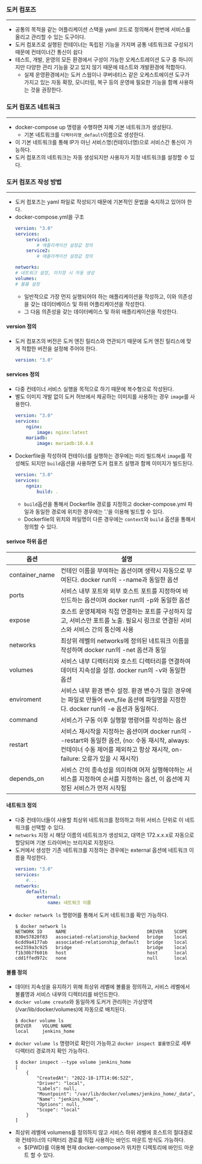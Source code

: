 
### 도커 컴포즈
---
- 공통의 목적을 같는 어플리케이션 스택을 yaml 코드로 정의해서 한번에 서비스를 올리고 관리할 수 있는 도구이다.
- 도커 컴포즈로 실행된 컨테이너는 독립된 기능을 가지며 공통 네트워크로 구성되기 때문에 컨테이너간 통신이 쉽다
- 테스트, 개발, 운영의 모든 환경에서 구성이 가능한 오케스트레이션 도구 중 하니이지만 다양한 관리 기능을 갖고 있지 않기 때문에 테스트와 개발환경에 적합하다.
  - 실제 운영환경에서는 도커 스웜이나 쿠버네티스 같은 오케스트에이션 도구가 가지고 있는 자동 확장, 모니터링, 복구 등의 운영에 필요한 기능을 함께 사용하는 것을 권장한다.

### 도커 컴포즈 네트워크
---
- docker-compose up 명령을 수행하면 자체 기본 네트워크가 생성된다.
  - 기본 네트워크를 `디렉터리명_default`이름으로 생성한다.
- 이 기본 네트워크를 통해 IP가 아닌 서비스명(컨테이너명)으로 서비스간 통신이 가능하다.
- 도커 컴포즈의 네트워크는 자동 생성되지만 사용자가 지정 네트워크를 설정할 수 있다.

### 도커 컴포즈 작성 방법
---
- 도커 컴포즈는 yaml 파일로 작성되기 때문에 기본적인 문법을 숙지하고 있어야 한다.
- docker-compose.yml을 구조
    ```yml
    version: "3.0"
    services:
        service1:
            # 애플리케이션 설정값 정의
        service2:
            # 애플리케이션 설정값 정의 

    networks:
    # 네트워크 설정, 미지정 시 자동 생성
    volumes:
    # 볼륨 설정
    ```
    - 일반적으로 가장 먼지 실행되어야 하는 애플리케이션을 작성하고, 이와 의존성을 갖는 데이터베이스 및 하위 어플리케이션을 작성한다.
    - 그 다음 의존성을 갖는 데이터베이스 및 하위 애플리케이션을 작성한다.
#### version 정의
- 도커 컴포즈의 버전은 도커 엔진 릴리스와 연관되기 때문에 도커 엔진 릴리스에 맞게 적합한 버전을 설정해 주어야 한다.
    ```yml
    version: "3.0"
    ```
#### services 정의
- 다중 컨테이너 서비스 실행을 목적으로 하기 때문에 복수형으로 작성된다.
- 별도 이미지 개발 없이 도커 허브에서 제공하는 이미지를 사용하는 경우 `image`를 사용한다.
    ```yml
    version: "3.0"
    services:
        nginx:
            image: nginx:latest
        mariadb:
            image: mariadb:10.4.6
    ```
- Dockerfile을 작성하여 컨테이너를 실행하는 경우에는 미리 빌드해서 `image`를 작성해도 되지만 `build`옵션을 사용하면 도커 컴포즈 실행과 함께 이미지가 빌드된다.
    ```yml
    version: "3.0"
    services:
        ngnix:
            build: .
    ```
    - `build`옵션을 통해서 Dockerfile 경로를 지정하고 docker-compose.yml 파일과 동일한 경로에 위치한 경우에는 '.'을 이용해 빌드할 수 있다.
    - Dockerfile의 위치와 파일명이 다른 경우에는 `context`와 `build` 옵션을 통해서 정의할 수 있다.
#### serivce 하위 옵션
|옵션|설명|
|---|---|
|container_name|컨테인 이름을 부여하는 옵션이며 생략시 자동으로 부여된다. docker run의 --name과 동일한 옵션|
|ports|서비스 내부 포트와 외부 호스트 포트를 지정하여 바인드하는 옵션이며 docker run의 -p와 동일한 옵션|
|expose|호스트 운영체제와 직접 연결하는 포트를 구성하지 않고, 서비스만 포트를 노출. 필요시 링크로 연결된 서비스와 서비스 간의 통신에 사용|
|networks|최상위 레벨의 networks에 정의된 네트워크 이름을 작성하며 docker run의 -net 옵션과 동일|
|volumes|서비스 내부 디렉터리와 호스트 디렉터리를 연결하여 데이터 지속성을 설정. docker run의 -v와 동일한 옵션|
|enviroment|서비스 내부 환경 변수 설정. 환경 변수가 많은 경우에는 파일로 만들어 evn_file 옵션에 파일명을 지정한다. docker run의 -e 옵션과 동일하다.|
|command|서비스가 구동 이후 실행할 명령어를 작성하는 옵션|
|restart|서비스 재시작을 지정하는 옵션이며 docker run의 --restart와 동일한 옵션, (no: 수동 재시작, always: 컨테이너 수동 제어를 제외하고 항상 재시작, on-failure: 오류가 있을 시 재시작)|
|depends_on|서비스 간의 종속성을 의미하며 머저 실행해야하는 서비스를 지정하여 순서를 지정하는 옵션, 이 옵션에 지정된 서비스가 먼저 시작됨|

#### 네트워크 정의
- 다중 컨테이너들이 사용할 최상위 네트워크를 정의하고 하위 서비스 단위로 이 네트워크를 선택할 수 있다.
- `networks` 지정 시 해당 이름의 네트워크가 생성되고, 대역은 172.x.x.x로 자동으로 할당되며 기본 드라이버는 브리지로 지정된다.
- 도커에서 생성한 기존 네트워크를 지정하는 경우에는 external 옵션에 네트워크 이름을 작성한다.
    ```yml
    version: "3.0"
    services:
        #...
    networks:
        default:
            external:
                name: 네트워크 이름
    ```
- `docker network ls` 명령어를 통해서 도커 네트워크를 확인 가능하다.
    ```commandline
    $ docker network ls
    NETWORK ID     NAME                              DRIVER    SCOPE
    830e57820f83   associated-relationship_backend   bridge    local
    6cdd9a4177ab   associated-relationship_default   bridge    local
    ee2359a3c925   bridge                            bridge    local
    f1b30b7f6016   host                              host      local
    cdd1ffed972c   none                              null      local
    ```
#### 볼륨 정의
- 데이터 지속성을 유지하기 위해 최상위 레벨에 볼륨을 정의하고, 서비스 레벨에서 볼륨명과 서비스 내부의 디렉터리를 바인드한다.
- `docker volume create`와 동일하게 도커거 관리하는 가상영역(/var/lib/docker/volumes)에 자동으로 배치된다.
    ```commandline
    $ docker volume ls
    DRIVER    VOLUME NAME
    local     jenkins_home
    ```
- `docker volume ls` 명령어로 확인이 가능하고 `docker inspect 볼륨명`으로 세부 디렉터리 경로까지 확인 가능하다.
    ```commandline
    $ docker inspect --type volume jenkins_home
    [
        {
            "CreatedAt": "2022-10-17T14:06:52Z",
            "Driver": "local",
            "Labels": null,
            "Mountpoint": "/var/lib/docker/volumes/jenkins_home/_data",
            "Name": "jenkins_home",
            "Options": null,
            "Scope": "local"
        }
    ]    
    ```
- 최상위 레벨에 volumens를 정의하지 않고 서비스 하위 레벨에 호스트의 절대경로와 컨테이너의 디렉터리 경로를 직접 사용하는 바인드 마운트 방식도 가능하다.
  - ${PWD}를 이용해 현재 docker-compose가 위치한 디렉토리에 바인드 마운트 할 수 있다.